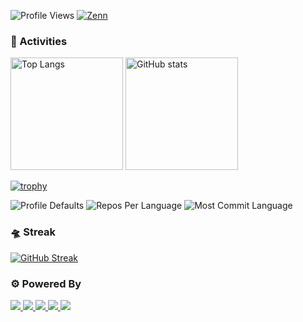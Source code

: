 <p>
  <img alt="Profile Views" src="https://komarev.com/ghpvc/?username=saitooooooo&color=blue&label=Views" />
  <a href="https://zenn.dev/saito9" rel="nofollow noopener" target="_blank">
      <img alt="Zenn" src="https://img.shields.io/badge/zenn-000?logo=zenn&style=flat" />
  </a>
</p>

### 👻 Activities
<p align="left">
  <img alt="Top Langs" height="180px" src="https://github-readme-stats-git-masterrstaa-rickstaa.vercel.app/api/top-langs/?username=saitooooooo&layout=compact&theme=tokyonight" />
  <img alt="GitHub stats" height="180px" src="https://github-readme-stats-git-masterrstaa-rickstaa.vercel.app/api?username=saitooooooo&theme=tokyonight&show_icons=true" />
</p>

[![trophy](https://github-profile-trophy.vercel.app/?username=saitooooooo&theme=tokyonight&column=8)](https://github.com/ryo-ma/github-profile-trophy)

<p align="left">
  <img alt="Profile Defaults" src="http://github-profile-summary-cards.vercel.app/api/cards/profile-details?username=saitooooooo&theme=tokyonight" />
  <img alt="Repos Per Language" src="http://github-profile-summary-cards.vercel.app/api/cards/repos-per-language?username=saitooooooo&theme=tokyonight" />
  <img alt="Most Commit Language" src="http://github-profile-summary-cards.vercel.app/api/cards/most-commit-language?username=saitooooooo&theme=tokyonight" />
</p>

### 🛸 Streak
[![GitHub Streak](http://github-readme-streak-stats.herokuapp.com?user=saitooooooo&theme=tokyonight&mode=weekly)](https://git.io/streak-stats)

### ⚙️ Powered By
<p>
  <a href="https://shields.io/" rel="nofollow noopener" target="_blank">
      <img src="https://img.shields.io/badge/shields.io-000?logo=shields.io&style=flat">
  </a>
  <a href="https://github.com/anuraghazra/github-readme-stats" rel="nofollow noopener" target="_blank">
      <img src="https://img.shields.io/badge/-anuraghazra/github--readme--stats-000?logo=github&style=flat">
  </a>
  <a href="https://github.com/vn7n24fzkq/github-profile-summary-cards" rel="nofollow noopener" target="_blank">
      <img src="https://img.shields.io/badge/-vn7n24fzkq/github--profile--summary--cards-000?logo=github&style=flat">
  </a>
  <a href="https://github.com/antonkomarev/github-profile-views-counter" rel="nofollow noopener" target="_blank">
      <img src="https://img.shields.io/badge/-antonkomarev/github--profile--views--counter-000?logo=github&style=flat">
  </a>
  <a href="https://github.com/denvercoder1/github-readme-streak-stats" rel="nofollow noopener" target="_blank">
      <img src="https://img.shields.io/badge/-denvercoder1/github--readme--streak--stats-000?logo=github&style=flat">
  </a>
</p>
